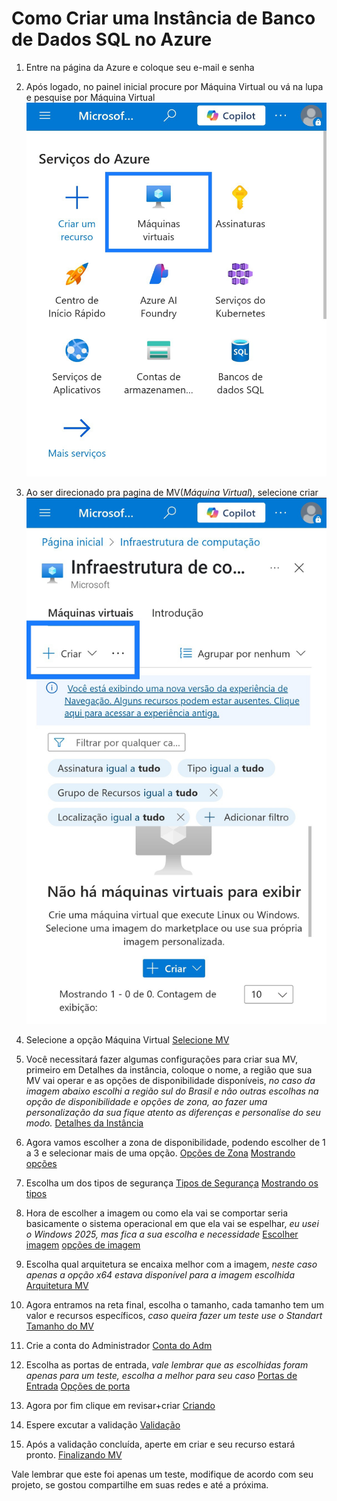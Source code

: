 # **Como Criar uma Instância de Banco de Dados SQL no Azure**

1. Entre na página da Azure e coloque seu e-mail e senha

2. Após logado, no painel inicial procure por Máquina Virtual ou vá na lupa e pesquise por Máquina Virtual
![Pagina inicial](images/Vm1)

3. Ao ser direcionado pra pagina de MV(*Máquina Virtual*), selecione criar
![Criando uma MV](images/Vm2)

4. Selecione a opção Máquina Virtual
[Selecione MV](images/Vm3)

5. Você necessitará fazer algumas configurações para criar sua MV, primeiro em Detalhes da instância, coloque o nome, a região que sua MV vai operar e as opções de disponibilidade disponíveis, *no caso da imagem abaixo escolhi a região sul do Brasil e não outras escolhas na opção de disponibilidade e opções de zona, ao fazer uma personalização da sua fique atento as diferenças e personalise do seu modo.*
[Detalhes da Instância](images/Vm4)

6. Agora vamos escolher a zona de disponibilidade, podendo escolher de 1 a 3 e selecionar mais de uma opção.
[Opções de Zona](images/Vm5)
[Mostrando opções](images/Vm5.1)

7. Escolha um dos tipos de segurança
[Tipos de Segurança](images/Vm6)
[Mostrando os tipos](images/Vm6.1)

8. Hora de escolher a imagem ou como ela vai se comportar seria basicamente o sistema operacional em que ela vai se espelhar, *eu usei o Windows 2025, mas fica a sua escolha e necessidade*
[Escolher imagem](images/Vm7)
[opções de imagem](images/Vm7.1)

9. Escolha qual arquitetura se encaixa melhor com a imagem, *neste caso apenas a opção x64 estava disponível para a imagem escolhida*
[Arquitetura MV](images/Vm8)

10. Agora entramos na reta final, escolha o tamanho, cada tamanho tem um valor e recursos específicos, *caso queira fazer um teste use o Standart*
[Tamanho do MV](images/Vm9)

11. Crie a conta do Administrador
[Conta do Adm](images/Vm10)

12. Escolha as portas de entrada, *vale lembrar que as escolhidas foram apenas para um teste, escolha a melhor para seu caso*
[Portas de Entrada](images/Vm11)
[Opções de porta](images/Vm11.1)

13. Agora por fim clique em revisar+criar
[Criando](images/Vm12)

14. Espere excutar a validação
[Validação](images/Vm13)

15. Após a validação concluída, aperte em criar e seu recurso estará pronto.
[Finalizando MV](images/Vm14)

Vale lembrar que este foi apenas um teste, modifique de acordo com seu projeto, se gostou compartilhe em suas redes e até a próxima.
